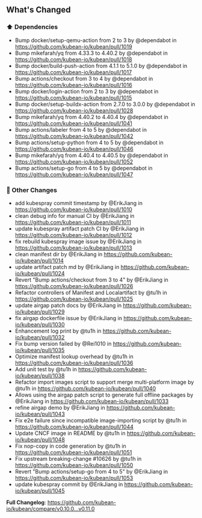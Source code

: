 <!-- Release notes generated using configuration in .github/release.yml at v0.11.0 -->

## What's Changed
### ⬆️ Dependencies
* Bump docker/setup-qemu-action from 2 to 3 by @dependabot in https://github.com/kubean-io/kubean/pull/1019
* Bump mikefarah/yq from 4.33.3 to 4.40.2 by @dependabot in https://github.com/kubean-io/kubean/pull/1018
* Bump docker/build-push-action from 4.1.1 to 5.1.0 by @dependabot in https://github.com/kubean-io/kubean/pull/1017
* Bump actions/checkout from 3 to 4 by @dependabot in https://github.com/kubean-io/kubean/pull/1016
* Bump docker/login-action from 2 to 3 by @dependabot in https://github.com/kubean-io/kubean/pull/1015
* Bump docker/setup-buildx-action from 2.7.0 to 3.0.0 by @dependabot in https://github.com/kubean-io/kubean/pull/1028
* Bump mikefarah/yq from 4.40.2 to 4.40.4 by @dependabot in https://github.com/kubean-io/kubean/pull/1041
* Bump actions/labeler from 4 to 5 by @dependabot in https://github.com/kubean-io/kubean/pull/1042
* Bump actions/setup-python from 4 to 5 by @dependabot in https://github.com/kubean-io/kubean/pull/1046
* Bump mikefarah/yq from 4.40.4 to 4.40.5 by @dependabot in https://github.com/kubean-io/kubean/pull/1052
* Bump actions/setup-go from 4 to 5 by @dependabot in https://github.com/kubean-io/kubean/pull/1047
### 🔨 Other Changes
* add kubespray commit timestamp by @ErikJiang in https://github.com/kubean-io/kubean/pull/1010
* clean debug info for manual CI by @ErikJiang in https://github.com/kubean-io/kubean/pull/1011
* update kubespray artifact patch CI by @ErikJiang in https://github.com/kubean-io/kubean/pull/1012
* fix rebuild kubespray image issue by @ErikJiang in https://github.com/kubean-io/kubean/pull/1013
* clean manifest dir by @ErikJiang in https://github.com/kubean-io/kubean/pull/1014
* update artifact patch md by @ErikJiang in https://github.com/kubean-io/kubean/pull/1024
* Revert "Bump actions/checkout from 3 to 4" by @ErikJiang in https://github.com/kubean-io/kubean/pull/1026
* Refactor controllers of Manifest and Localartifact by @tu1h in https://github.com/kubean-io/kubean/pull/1025
* update airgap patch docs by @ErikJiang in https://github.com/kubean-io/kubean/pull/1029
* fix airgap dockerfile issue by @ErikJiang in https://github.com/kubean-io/kubean/pull/1030
* Enhancement log print by @tu1h in https://github.com/kubean-io/kubean/pull/1032
* Fix bump version failed by @Rei1010 in https://github.com/kubean-io/kubean/pull/1035
* Optimize manifest lookup overhead by @tu1h in https://github.com/kubean-io/kubean/pull/1036
* Add unit test by @tu1h in https://github.com/kubean-io/kubean/pull/1038
* Refactor import images script to support merge multi-platform image by @tu1h in https://github.com/kubean-io/kubean/pull/1040
* Allows using the airgap patch script to generate full offline packages by @ErikJiang in https://github.com/kubean-io/kubean/pull/1033
* refine airgap demo  by @ErikJiang in https://github.com/kubean-io/kubean/pull/1043
* Fix e2e failure since incompatible image-importing script by @tu1h in https://github.com/kubean-io/kubean/pull/1044
* Update CNCF image in README by @tu1h in https://github.com/kubean-io/kubean/pull/1048
* Fix nop-copy in code generation by @tu1h in https://github.com/kubean-io/kubean/pull/1051
* Fix upstream breaking-change #10626 by @tu1h in https://github.com/kubean-io/kubean/pull/1050
* Revert "Bump actions/setup-go from 4 to 5" by @ErikJiang in https://github.com/kubean-io/kubean/pull/1053
* update kubespray commit by @ErikJiang in https://github.com/kubean-io/kubean/pull/1045


**Full Changelog**: https://github.com/kubean-io/kubean/compare/v0.10.0...v0.11.0
